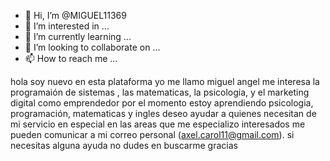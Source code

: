 - 👋 Hi, I’m @MIGUEL11369
- 👀 I’m interested in ...
- 🌱 I’m currently learning ...
- 💞️ I’m looking to collaborate on ...
- 📫 How to reach me ...

<!---
MIGUEL11369/MIGUEL11369 is a ✨ special ✨ repository because its `README.md` (this file) appears on your GitHub profile.
You can click the Preview link to take a look at your changes.
--->
hola soy nuevo en esta plataforma 
yo me llamo miguel angel
me interesa la programaión de  sistemas , las matematicas, la psicologia, y el marketing digital como emprendedor
por el momento estoy aprendiendo psicologia, programación, matematicas y ingles 
deseo ayudar a quienes necesitan de mi servicio en especial en las areas que me especializo
interesados me pueden comunicar a mi correo personal (axel.carol11@gmail.com). si necesitas alguna ayuda no dudes en buscarme gracias 
